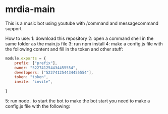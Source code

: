 # mrdia-main
This is a music bot using youtube with /command and messagecommand support

How to use:
1: download this repository
2: open a command shell in the same folder as the main.js file
3: run npm install
4: make a config.js file with the following content and fill in the token and other stuff:
```js
module.exports = {
    prefix: ["prefix"],
    owner: "522741254434455554",
    developers: ["522741254434455554"],
    token: "token",
    invite: "invite",
    
}
```
5: run node . to start the bot
to make the bot start you need to make a config.js file with the following:

